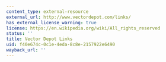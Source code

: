 ```yaml
---
content_type: external-resource
external_url: http://www.vectordepot.com/links/
has_external_license_warning: true
license: https://en.wikipedia.org/wiki/All_rights_reserved
status: ''
title: Vector Depot Links
uid: f40e674c-0c1e-4eda-8c8e-2157922e6490
wayback_url: ''
---
```


